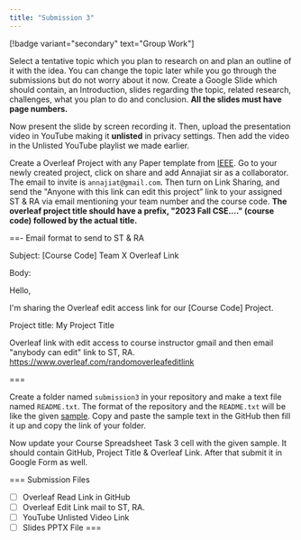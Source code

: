 ```yaml
---
title: "Submission 3"
---
```


[!badge variant="secondary" text="Group Work"]

Select a tentative topic which you plan to research on and plan an outline of it with the idea. You can change the topic later while you go through the submissions but do not worry about it now. Create a Google Slide which should contain, an Introduction, slides regarding the topic, related research, challenges, what you plan to do and conclusion. **All the slides must have page numbers.**

Now present the slide by screen recording it. Then, upload the presentation video in YouTube making it **unlisted** in privacy settings. Then add the video in the Unlisted YouTube playlist we made earlier.

Create a Overleaf Project with any Paper template from [IEEE](https://www.overleaf.com/latex/templates/ieee-conference-template/grfzhhncsfqn). Go to your newly created project, click on share and add Annajiat sir as a collaborator. The email to invite is `annajiat@gmail.com`. Then turn on Link Sharing, and send the "Anyone with this link can edit this project” link to your assigned ST & RA via email mentioning your team number and the course code. **The overleaf project title should have a prefix, "2023 Fall CSE...." (course code) followed by the actual title.**

==- Email format to send to ST & RA

Subject: [Course Code] Team X Overleaf Link

Body:

Hello,

I'm sharing the Overleaf edit access link for our [Course Code] Project.

Project title:
My Project Title

Overleaf link with edit access to course instructor gmail and then email "anybody can edit" link to ST, RA.
https://www.overleaf.com/randomoverleafeditlink

===

Create a folder named `submission3` in your repository and make a text file named `README.txt`. The format of the repository and the `README.txt` will be like the given [sample](https://github.com/errhythm/CSE123/tree/main/submission3). Copy and paste the sample text in the GitHub then fill it up and copy the link of your folder.

Now update your Course Spreadsheet Task 3 cell with the given sample. It should contain GitHub, Project Title & Overleaf Link. After that submit it in Google Form as well.

=== Submission Files
- [ ] Overleaf Read Link in GitHub
- [ ] Overleaf Edit Link mail to ST, RA.
- [ ] YouTube Unlisted Video Link
- [ ] Slides PPTX File
===
